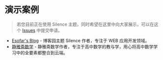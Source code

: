 # 演示案例

> 若您目前正在使用 Silence 主题，同时希望在这里中向大家展示，可以在这个 [Issues](https://github.com/esofar/cnblogs-theme-silence/issues/119) 中提交申请。

- [Esofar's Blog](https://www.cnblogs.com/esofar/) - 博客园主题 Silence 作者，专注于 WEB 应用开发领域。
- [静雅斋数学](https://www.cnblogs.com/wanghai0666/) - 静雅斋数学作者，专注于高中数学的教与学，用心将高中数学学习中的全要素都整合到云端。
